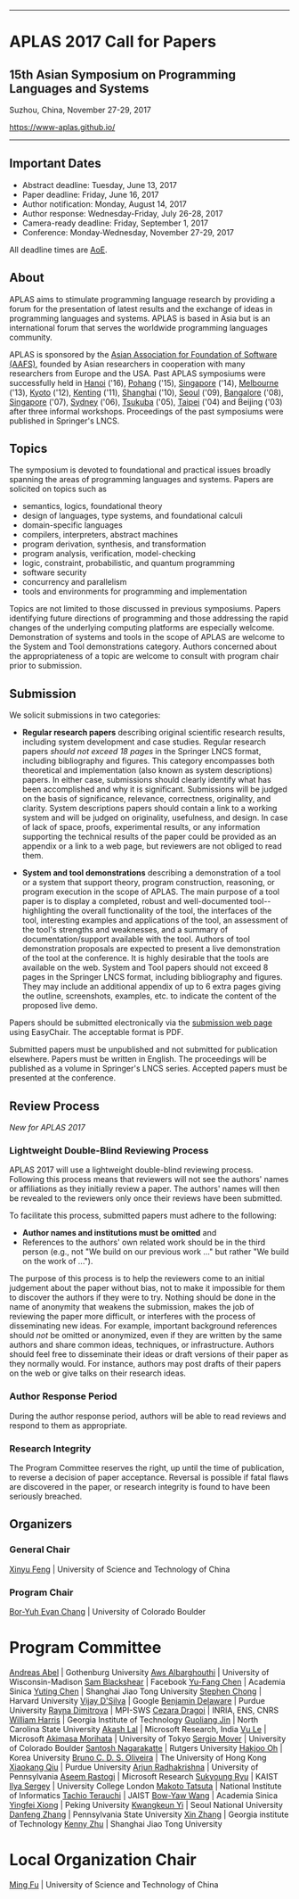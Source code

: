 *********************************************************************
# APLAS 2017 Call for Papers
## 15th Asian Symposium on Programming Languages and Systems

Suzhou, China, November 27-29, 2017

https://www-aplas.github.io/
*********************************************************************

## Important Dates

- Abstract deadline: Tuesday, June 13, 2017
- Paper deadline: Friday, June 16, 2017
- Author notification: Monday, August 14, 2017
- Author response: Wednesday-Friday, July 26-28, 2017
- Camera-ready deadline: Friday, September 1, 2017
- Conference: Monday-Wednesday, November 27-29, 2017

All deadline times are [AoE](https://www.timeanddate.com/worldclock/fixedtime.html?msg=APLAS+2017+Paper+Deadline&iso=20170616T235959&p1=3399).

## About

APLAS aims to stimulate programming language research by providing a forum for the presentation of latest results and the exchange of ideas in programming languages and systems. APLAS is based in Asia but is an international forum that serves the worldwide programming languages community.

APLAS is sponsored by the [Asian Association for Foundation of Software (AAFS)](http://logic.cs.tsukuba.ac.jp/AAFS/), founded by Asian researchers in cooperation with many researchers from Europe and the USA. Past APLAS symposiums were successfully held in [Hanoi](https://soict.hust.edu.vn/~aplas2016/) ('16), [Pohang](http://pl.postech.ac.kr/aplas2015/) ('15), [Singapore](https://www.math.nagoya-u.ac.jp/~garrigue/APLAS2014/) ('14), [Melbourne](http://aplas2013.soic.indiana.edu/) ('13), [Kyoto](http://aplas12.kuis.kyoto-u.ac.jp/index.html) ('12), [Kenting](http://flolac.iis.sinica.edu.tw/aplas11/) ('11), [Shanghai](http://basics.sjtu.edu.cn/conference/aplas2010/) ('10), [Seoul](http://ropas.snu.ac.kr/aplas09/) ('09), [Bangalore](http://research.microsoft.com/en-us/um/people/grama/APLAS2008/) ('08), [Singapore](http://flint.cs.yale.edu/aplas2007/) ('07), [Sydney](http://www.kb.ecei.tohoku.ac.jp/aplas2006/) ('06), [Tsukuba](http://ropas.snu.ac.kr/2005/aplas/) ('05), [Taipei](http://www.comp.nus.edu.sg/~aplas/) ('04) and Beijing ('03) after three informal workshops. Proceedings of the past symposiums were published in Springer's LNCS.

## Topics

The symposium is devoted to foundational and practical issues broadly spanning the areas of programming languages and systems. Papers are solicited on topics such as

- semantics, logics, foundational theory
- design of languages, type systems, and foundational calculi
- domain-specific languages
- compilers, interpreters, abstract machines
- program derivation, synthesis, and transformation
- program analysis, verification, model-checking
- logic, constraint, probabilistic, and quantum programming
- software security
- concurrency and parallelism
- tools and environments for programming and implementation

Topics are not limited to those discussed in previous symposiums. Papers identifying future directions of programming and those addressing the rapid changes of the underlying computing platforms are especially welcome. Demonstration of systems and tools in the scope of APLAS are welcome to the System and Tool demonstrations category. Authors concerned about the appropriateness of a topic are welcome to consult with program chair prior to submission.

## Submission

We solicit submissions in two categories:

- **Regular research papers** describing original scientific research results, including system development and case studies. Regular research papers *should not exceed 18 pages* in the Springer LNCS format, including bibliography and figures.  This category encompasses both theoretical and implementation (also known as system descriptions) papers.  In either case, submissions should clearly identify what has been accomplished and why it is significant.  Submissions will be judged on the basis of significance, relevance, correctness, originality, and clarity.  System descriptions papers should contain a link to a working system and will be judged on originality, usefulness, and design.  In case of lack of space, proofs, experimental results, or any information supporting the technical results of the paper could be provided as an appendix or a link to a web page, but reviewers are not obliged to read them.

- **System and tool demonstrations** describing a demonstration of a tool or a system that support theory, program construction, reasoning, or program execution in the scope of APLAS. The main purpose of a tool paper is to display a completed, robust and well-documented tool--highlighting the overall functionality of the tool, the interfaces of the tool, interesting examples and applications of the tool, an assessment of the tool's strengths and weaknesses, and a summary of documentation/support available with the tool. Authors of tool demonstration proposals are expected to present a live demonstration of the tool at the conference. It is highly desirable that the tools are available on the web. System and Tool papers should not exceed 8 pages in the Springer LNCS format, including bibliography and figures. They may include an additional appendix of up to 6 extra pages giving the outline, screenshots, examples, etc. to indicate the content of the proposed live demo.

Papers should be submitted electronically via the [submission web page]( https://easychair.org/conferences/?conf=aplas2017) using EasyChair. The acceptable format is PDF.

Submitted papers must be unpublished and not submitted for publication elsewhere. Papers must be written in English. The proceedings will be published as a volume in Springer's LNCS series. Accepted papers must be presented at the conference.

## Review Process

*New for APLAS 2017*

### Lightweight Double-Blind Reviewing Process

APLAS 2017 will use a lightweight double-blind reviewing process. Following this process means that reviewers will not see the authors' names or affiliations as they initially review a paper. The authors' names will then be revealed to the reviewers only once their reviews have been submitted.

To facilitate this process, submitted papers must adhere to the following:

- **Author names and institutions must be omitted** and
- References to the authors' own related work should be in the third person (e.g., not "We build on our previous work ..." but rather "We build on the work of ...").

The purpose of this process is to help the reviewers come to an initial judgement about the paper without bias, not to make it impossible for them to discover the authors if they were to try.  Nothing should be done in the name of anonymity that weakens the submission, makes the job of reviewing the paper more difficult, or interferes with the process of disseminating new ideas. For example, important background references should *not* be omitted or anonymized, even if they are written by the same authors and share common ideas, techniques, or infrastructure.  Authors should feel free to disseminate their ideas or draft versions of their paper as they normally would.  For instance, authors may post drafts of their papers on the web or give talks on their research ideas.

### Author Response Period

During the author response period, authors will be able to read reviews and respond to them as appropriate.

### Research Integrity

The Program Committee reserves the right, up until the time of publication, to reverse a decision of paper acceptance. Reversal is possible if fatal flaws are discovered in the paper, or research integrity is found to have been seriously breached.

## Organizers

### General Chair

[Xinyu Feng](http://staff.ustc.edu.cn/~xyfeng/) | University of Science and Technology of China

### Program Chair

[Bor-Yuh Evan Chang](https://www.cs.colorado.edu/~bec/) | University of Colorado Boulder

# Program Committee

[Andreas Abel](http://www.cse.chalmers.se/~abela/) | Gothenburg University
[Aws Albarghouthi](http://www.cs.wisc.edu/~aws/) | University of Wisconsin-Madison
[Sam Blackshear](https://research.fb.com/people/blackshear-sam) | Facebook
[Yu-Fang Chen](http://www.iis.sinica.edu.tw/~yfc) | Academia Sinica
[Yuting Chen](http://stap.sjtu.edu.cn/index.php?title=Member%3Achenyt) | Shanghai Jiao Tong University
[Stephen Chong](http://people.seas.harvard.edu/~chong) | Harvard University
[Vijay D'Silva](https://research.google.com/pubs/VijayDSilva.html) | Google
[Benjamin Delaware](https://www.cs.purdue.edu/homes/bendy/) | Purdue University
[Rayna Dimitrova](http://www.mpi-sws.org/~rayna/) | MPI-SWS
[Cezara Dragoi](http://di.ens.fr/~cezarad/) | INRIA, ENS, CNRS
[William Harris](http://www.cc.gatech.edu/~wharris/) | Georgia Institute of Technology
[Guoliang Jin](https://people.engr.ncsu.edu/gjin2/) | North Carolina State University
[Akash Lal](http://research.microsoft.com/en-us/people/akashl/) | Microsoft Research, India
[Vu Le](http://vuminhle.com/) | Microsoft
[Akimasa Morihata](http://www.graco.c.u-tokyo.ac.jp/labs/morihata/) | University of Tokyo
[Sergio Mover](http://www.sergiomover.eu/) | University of Colorado Boulder
[Santosh Nagarakatte](http://www.cs.rutgers.edu/~santosh.nagarakatte) | Rutgers University
[Hakjoo Oh](http://prl.korea.ac.kr) | Korea University
[Bruno C. D. S. Oliveira](http://i.cs.hku.hk/~bruno/) | The University of Hong Kong
[Xiaokang Qiu](https://engineering.purdue.edu/~xqiu/) | Purdue University
[Arjun Radhakrishna](http://seas.upenn.edu/~arjunrad) | University of Pennsylvania
[Aseem Rastogi](https://www.microsoft.com/en-us/research/people/aseemr/) | Microsoft Research
[Sukyoung Ryu](http://plrg.kaist.ac.kr/ryu) | KAIST
[Ilya Sergey](http://ilyasergey.net) | University College London
[Makoto Tatsuta](http://research.nii.ac.jp/~tatsuta/index-e.html) | National Institute of Informatics
[Tachio Terauchi](http://www.jaist.ac.jp/~terauchi/) | JAIST
[Bow-Yaw Wang](http://www.iis.sinica.edu.tw/~bywang) | Academia Sinica
[Yingfei Xiong](http://sei.pku.edu.cn/~xiongyf04/) | Peking University
[Kwangkeun Yi](http://ropas.snu.ac.kr/~kwang/) | Seoul National University
[Danfeng Zhang](http://www.cse.psu.edu/~dbz5017/) | Pennsylvania State University
[Xin Zhang](http://www.cc.gatech.edu/~xzhang36/) | Georgia institute of Technology
[Kenny Zhu](http://www.cs.sjtu.edu.cn/~kzhu/) | Shanghai Jiao Tong University

# Local Organization Chair

[Ming Fu](http://staff.ustc.edu.cn/~fuming/) | University of Science and Technology of China
